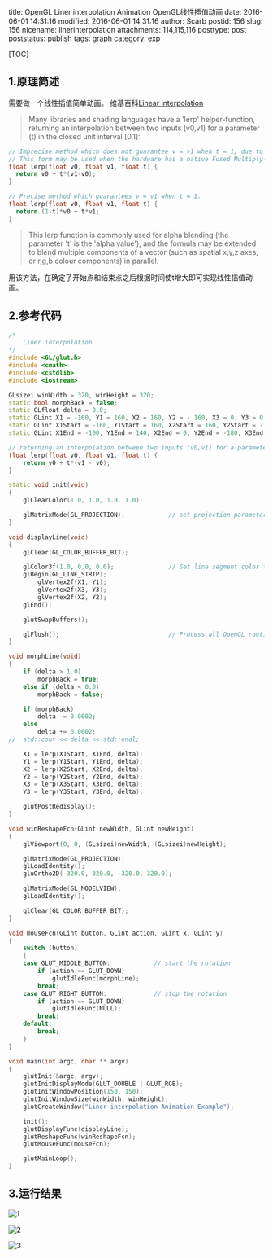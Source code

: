 title: OpenGL Liner interpolation Animation OpenGL线性插值动画
date: 2016-06-01 14:31:16
modified: 2016-06-01 14:31:16
author: Scarb
postid: 156
slug: 156
nicename: linerinterpolation
attachments: 114,115,116
posttype: post
poststatus: publish
tags: graph
category: exp

[TOC]

## 1.原理简述
需要做一个线性插值简单动画。
维基百科[Linear interpolation](https://en.wikipedia.org/wiki/Linear_interpolation)
>Many libraries and shading languages have a 'lerp' helper-function, returning an interpolation between two inputs (v0,v1) for a parameter (t) in the closed unit interval [0,1]:

```C++
// Imprecise method which does not guarantee v = v1 when t = 1, due to floating-point arithmetic error.
// This form may be used when the hardware has a native Fused Multiply-Add instruction.
float lerp(float v0, float v1, float t) {
  return v0 + t*(v1-v0);
}

// Precise method which guarantees v = v1 when t = 1.
float lerp(float v0, float v1, float t) {
  return (1-t)*v0 + t*v1;
}
```
>This lerp function is commonly used for alpha blending (the parameter 't' is the 'alpha value'), and the formula may be extended to blend multiple components of a vector (such as spatial x,y,z axes, or r,g,b colour components) in parallel.

用该方法，在确定了开始点和结束点之后根据时间使t增大即可实现线性插值动画。


## 2.参考代码
```C++
/*
	Liner interpolation
*/
#include <GL/glut.h>
#include <cmath>
#include <cstdlib>
#include <iostream>

GLsizei winWidth = 320, winHeight = 320;
static bool morphBack = false;
static GLfloat delta = 0.0;
static GLint X1 = -160, Y1 = 160, X2 = 160, Y2 = - 160, X3 = 0, Y3 = 0;
static GLint X1Start = -160, Y1Start = 160, X2Start = 160, Y2Start = -160, X3Start = 0, Y3Start = 0;
static GLint X1End = -100, Y1End = 140, X2End = 0, Y2End = -180, X3End = 150, Y3End = 20;

// returning an interpolation between two inputs (v0,v1) for a parameter (t) in the closed unit interval [0,1]
float lerp(float v0, float v1, float t) {
	return v0 + t*(v1 - v0);
}

static void init(void)
{
	glClearColor(1.0, 1.0, 1.0, 1.0);

	glMatrixMode(GL_PROJECTION);            // set projection parameters
}

void displayLine(void)
{
	glClear(GL_COLOR_BUFFER_BIT);

	glColor3f(1.0, 0.0, 0.0);               // Set line segment color to red
	glBegin(GL_LINE_STRIP);
		glVertex2f(X1, Y1);
		glVertex2f(X3, Y3);
		glVertex2f(X2, Y2);
	glEnd();

	glutSwapBuffers();

	glFlush();                              // Process all OpenGL routines as quickly as possible
}

void morphLine(void)
{
	if (delta > 1.0)
		morphBack = true;
	else if (delta < 0.0)
		morphBack = false;

	if (morphBack)
		delta -= 0.0002;
	else
		delta += 0.0002;
//	std::cout << delta << std::endl;

	X1 = lerp(X1Start, X1End, delta);
	Y1 = lerp(Y1Start, Y1End, delta);
	X2 = lerp(X2Start, X2End, delta);
	Y2 = lerp(Y2Start, Y2End, delta);
	X3 = lerp(X3Start, X3End, delta);
	Y3 = lerp(Y3Start, Y3End, delta);

	glutPostRedisplay();
}

void winReshapeFcn(GLint newWidth, GLint newHeight)
{
	glViewport(0, 0, (GLsizei)newWidth, (GLsizei)newHeight);

	glMatrixMode(GL_PROJECTION);
	glLoadIdentity();
	gluOrtho2D(-320.0, 320.0, -320.0, 320.0);

	glMatrixMode(GL_MODELVIEW);
	glLoadIdentity();

	glClear(GL_COLOR_BUFFER_BIT);
}

void mouseFcn(GLint button, GLint action, GLint x, GLint y)
{
	switch (button)
	{
	case GLUT_MIDDLE_BUTTON:			// start the rotation
		if (action == GLUT_DOWN)
			glutIdleFunc(morphLine);
		break;
	case GLUT_RIGHT_BUTTON:				// stop the rotation
		if (action == GLUT_DOWN)
			glutIdleFunc(NULL);
		break;
	default:
		break;
	}
}

void main(int argc, char ** argv)
{
	glutInit(&argc, argv);
	glutInitDisplayMode(GLUT_DOUBLE | GLUT_RGB);
	glutInitWindowPosition(150, 150);
	glutInitWindowSize(winWidth, winHeight);
	glutCreateWindow("Liner interpolation Animation Example");

	init();
	glutDisplayFunc(displayLine);
	glutReshapeFunc(winReshapeFcn);
	glutMouseFunc(mouseFcn);

	glutMainLoop();
}
```
## 3.运行结果
![1][img1]

![2][img2]

![3][img3]

[img1]:http://47.106.131.90/blog/uploads/2016/08/LI1.png
[img2]:http://47.106.131.90/blog/uploads/2016/08/LI2.png
[img3]:http://47.106.131.90/blog/uploads/2016/08/LI3.png